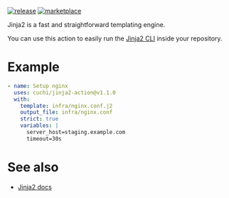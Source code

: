 [![release](https://img.shields.io/github/v/release/cuchi/jinja2-action?style=flat-square)](https://github.com/cuchi/jinja2-action/releases/latest)
[![marketplace](https://img.shields.io/badge/marketplace-jinja2--action-blue?logo=github&style=flat-square)](https://github.com/marketplace/actions/jinja2-action)

Jinja2 is a fast and straightforward templating engine.

You can use this action to easily run the [Jinja2 CLI](https://github.com/mattrobenolt/jinja2-cli) inside your repository.


# Example
```yml
- name: Setup nginx
  uses: cuchi/jinja2-action@v1.1.0
  with:
    template: infra/nginx.conf.j2
    output_file: infra/nginx.conf
    strict: true
    variables: |
      server_host=staging.example.com
      timeout=30s
```

# See also
- [Jinja2 docs](https://jinja.palletsprojects.com/)

